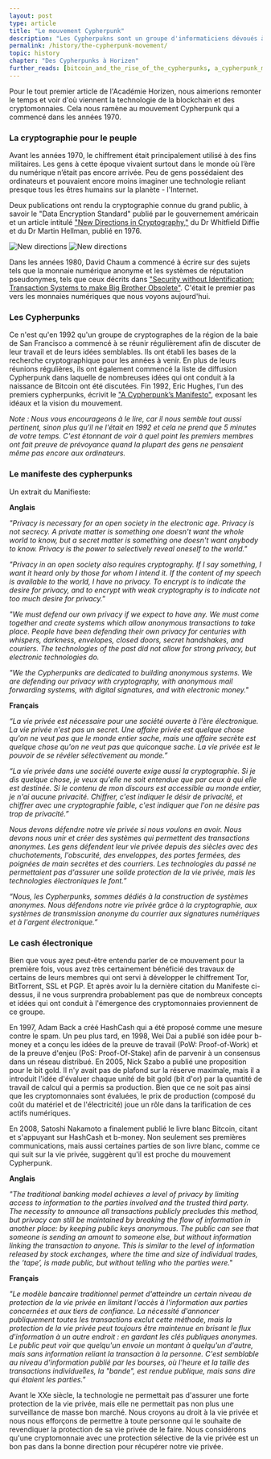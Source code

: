 ```yaml
---
layout: post
type: article
title: "Le mouvement Cypherpunk"
description: "Les Cypherpukns sont un groupe d'informaticiens dévoués à fournir une technologie de chiffrement forte pour le grand public."
permalink: /history/the-cypherpunk-movement/
topic: history
chapter: "Des Cypherpunks à Horizen"
further_reads: [bitcoin_and_the_rise_of_the_cypherpunks, a_cypherpunk_manifesto]
---
```


Pour le tout premier article de l'Académie Horizen, nous aimerions remonter le temps et voir d'où viennent la technologie de la blockchain et des cryptomonnaies. Cela nous ramène au mouvement Cypherpunk qui a commencé dans les années 1970.

### La cryptographie pour le peuple

Avant les années 1970, le chiffrement était principalement utilisé à des fins militaires. Les gens à cette époque vivaient surtout dans le monde où l’ère du numérique n’était pas encore arrivée. Peu de gens possédaient des ordinateurs et pouvaient encore moins imaginer une technologie reliant presque tous les êtres humains sur la planète - l'Internet.

Deux publications ont rendu la cryptographie connue du grand public, à savoir le "Data Encryption Standard" publié par le gouvernement américain et un article intitulé ["New Directions in Cryptography,"](https://ee.stanford.edu/~hellman/publications/24.pdf) du Dr Whitfield Diffie et du Dr Martin Hellman, publié en 1976.

![New directions](/assets/post_files/history/the-cypherpunk-movement/new_directions_D.jpg)
![New directions](/assets/post_files/history/the-cypherpunk-movement/new_directions_M.jpg)

Dans les années 1980, David Chaum a commencé à écrire sur des sujets tels que la monnaie numérique anonyme et les systèmes de réputation pseudonymes, tels que ceux décrits dans  ["Security without Identification: Transaction Systems to make Big Brother Obsolete"](https://www.chaum.com/publications/Security_Wthout_Identification.html). C'était le premier pas vers les monnaies numériques que nous voyons aujourd'hui.

### Les Cypherpunks

Ce n'est qu'en 1992 qu'un groupe de cryptographes de la région de la baie de San Francisco a commencé à se réunir régulièrement afin de discuter de leur travail et de leurs idées semblables. Ils ont établi les bases de la recherche cryptographique pour les années à venir. En plus de leurs réunions régulières, ils ont également commencé la liste de diffusion Cypherpunk dans laquelle de nombreuses idées qui ont conduit à la naissance de Bitcoin ont été discutées. Fin 1992, Eric Hughes, l'un des premiers cypherpunks, écrivit le ["A Cypherpunk’s Manifesto"](https://www.activism.net/cypherpunk/manifesto.html), exposant les idéaux et la vision du mouvement. 

_Note : Nous vous encourageons à le lire, car il nous semble tout aussi pertinent, sinon plus qu'il ne l'était en 1992 et cela ne prend que 5 minutes de votre temps. C'est étonnant de voir à quel point les premiers membres ont fait preuve de prévoyance quand la plupart des gens ne pensaient même pas encore aux ordinateurs._ 

### Le manifeste des cypherpunks

Un extrait du Manifieste:

**Anglais**

_"Privacy is necessary for an open society in the electronic age. Privacy is not secrecy. A private matter is something one doesn't want the whole world to know, but a secret matter is something one doesn't want anybody to know. Privacy is the power to selectively reveal oneself to the world."_

_"Privacy in an open society also requires cryptography. If I say something, I want it heard only by those for whom I intend it. If the content of my speech is available to the world, I have no privacy. To encrypt is to indicate the desire for privacy, and to encrypt with weak cryptography is to indicate not too much desire for privacy."_

_"We must defend our own privacy if we expect to have any. We must come together and create systems which allow anonymous transactions to take place. People have been defending their own privacy for centuries with whispers, darkness, envelopes, closed doors, secret handshakes, and couriers. The technologies of the past did not allow for strong privacy, but electronic technologies do._

_"We the Cypherpunks are dedicated to building anonymous systems. We are defending our privacy with cryptography, with anonymous mail forwarding systems, with digital signatures, and with electronic money."_

**Français**

_“La vie privée est nécessaire pour une société ouverte à l'ère électronique. La vie privée n'est pas un secret. Une affaire privée est quelque chose qu'on ne veut pas que le monde entier sache, mais une affaire secrète est quelque chose qu'on ne veut pas que quiconque sache. La vie privée est le pouvoir de se révéler sélectivement au monde.”_

_“La vie privée dans une société ouverte exige aussi la cryptographie. Si je dis quelque chose, je veux qu'elle ne soit entendue que par ceux à qui elle est destinée. Si le contenu de mon discours est accessible au monde entier, je n'ai aucune privacité. Chiffrer, c'est indiquer le désir de privacité, et chiffrer avec une cryptographie faible, c'est indiquer que l'on ne désire pas trop de privacité.”_

_Nous devons défendre notre vie privée si nous voulons en avoir. Nous devons nous unir et créer des systèmes qui permettent des transactions anonymes. Les gens défendent leur vie privée depuis des siècles avec des chuchotements, l'obscurité, des enveloppes, des portes fermées, des poignées de main secrètes et des courriers. Les technologies du passé ne permettaient pas d'assurer une solide protection de la vie privée, mais les technologies électroniques le font.”_

_“Nous, les Cypherpunks, sommes dédiés à la construction de systèmes anonymes. Nous défendons notre vie privée grâce à la cryptographie, aux systèmes de transmission anonyme du courrier aux signatures numériques et à l'argent électronique.”_

### Le cash électronique 

Bien que vous ayez peut-être entendu parler de ce mouvement pour la première fois, vous avez très certainement bénéficié des travaux de certains de leurs membres qui ont servi à développer le chiffrement Tor, BitTorrent, SSL et PGP. Et après avoir lu la dernière citation du Manifeste ci-dessus, il ne vous surprendra probablement pas que de nombreux concepts et idées qui ont conduit à l'émergence des cryptomonnaies proviennent de ce groupe.

En 1997, Adam Back a créé HashCash qui a été proposé comme une mesure contre le spam. Un peu plus tard, en 1998, Wei Dai a publié son idée pour b-money et a conçu les idées de la preuve de travail (PoW: Proof-of-Work) et de la preuve d'enjeu (PoS: Proof-Of-Stake) afin de parvenir à un consensus dans un réseau distribué. En 2005, Nick Szabo a publié une proposition pour le bit gold. Il n'y avait pas de plafond sur la réserve maximale, mais il a introduit l'idée d'évaluer chaque unité de bit gold (bit d'or) par la quantité de travail de calcul qui a permis sa production. Bien que ce ne soit pas ainsi que les cryptomonnaies sont évaluées, le prix de production (composé du coût du matériel et de l'électricité) joue un rôle dans la tarification de ces actifs numériques.

En 2008, Satoshi Nakamoto a finalement publié le livre blanc Bitcoin, citant et s'appuyant sur HashCash et b-money. Non seulement ses premières communications, mais aussi certaines parties de son livre blanc, comme ce qui suit sur la vie privée, suggèrent qu'il est proche du mouvement Cypherpunk.

**Anglais**

_"The traditional banking model achieves a level of privacy by limiting access to information to the parties involved and the trusted third party. The necessity to announce all transactions publicly precludes this method, but privacy can still be maintained by breaking the flow of information in another place: by keeping public keys anonymous. The public can see that someone is sending an amount to someone else, but without information linking the transaction to anyone. This is similar to the level of information released by stock exchanges, where the time and size of individual trades, the ‘tape’, is made public, but without telling who the parties were."_

**Français**

_"Le modèle bancaire traditionnel permet d'atteindre un certain niveau de protection de la vie privée en limitant l'accès à l'information aux parties concernées et aux tiers de confiance. La nécessité d'annoncer publiquement toutes les transactions exclut cette méthode, mais la protection de la vie privée peut toujours être maintenue en brisant le flux d'information à un autre endroit : en gardant les clés publiques anonymes. Le public peut voir que quelqu'un envoie un montant à quelqu'un d'autre, mais sans information reliant la transaction à la personne. C'est semblable au niveau d'information publié par les bourses, où l'heure et la taille des transactions individuelles, la "bande", est rendue publique, mais sans dire qui étaient les parties."_

Avant le XXe siècle, la technologie ne permettait pas d'assurer une forte protection de la vie privée, mais elle ne permettait pas non plus une surveillance de masse bon marché. Nous croyons au droit à la vie privée et nous nous efforçons de permettre à toute personne qui le souhaite de revendiquer la protection de sa vie privée de le faire. Nous considérons qu'une cryptomonnaie avec une protection sélective de la vie privée est un bon pas dans la bonne direction pour récupérer notre vie privée.
